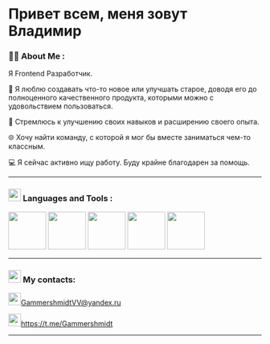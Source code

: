 # Привет всем, меня зовут Владимир

### 👩‍💻 About Me :

Я Frontend Разработчик.

🥰 Я люблю создавать что-то новое или улучшать старое, доводя его до полноценного качественного продукта, которыми можно с удовольствием пользоваться.

🏃 Стремлюсь к улучшению своих навыков и расширению своего опыта.

🌐 Хочу найти команду, с которой я мог бы вместе заниматься чем-то классным.

💻 Я сейчас активно ищу работу. Буду крайне благодарен за помощь.

---

### <img src="https://cdn.iconscout.com/icon/premium/png-256-thumb/programming-language-1492978-1264684.png" width="25" height="25"> Languages and Tools :

<img src="https://upload.wikimedia.org/wikipedia/commons/thumb/a/a7/React-icon.svg/2300px-React-icon.svg.png" width="75" height="75">
<img src="https://cdn-icons-png.flaticon.com/512/5968/5968292.png" width="75" height="75">
<img src="https://uxwing.com/wp-content/themes/uxwing/download/brands-and-social-media/html-icon.png" width="75" height="75">
<img src="https://cdn4.iconfinder.com/data/icons/social-media-logos-6/512/121-css3-512.png" height="75">
<img src="https://git-scm.com/images/logos/downloads/Git-Icon-1788C.png" width="75" height="75">

---

### <img src="https://icon-library.com/images/icon-for-contact/icon-for-contact-2.jpg" width="25" height="25"> My contacts:

<img src="https://www.nidirect.gov.uk/sites/default/files/styles/nigov_full_620_x1/public/images/email_logo.jpg?itok=ifUhNgCT" width="25" height="25"><GammershmidtVV@yandex.ru>

<img src="https://play-lh.googleusercontent.com/ZU9cSsyIJZo6Oy7HTHiEPwZg0m2Crep-d5ZrfajqtsH-qgUXSqKpNA2FpPDTn-7qA5Q" width="25" height="25"><https://t.me/Gammershmidt>

---
